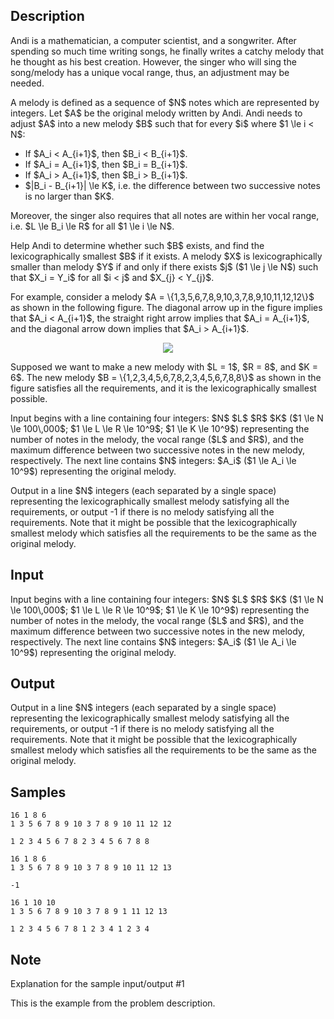 ## Description

<div><p>Andi is a mathematician, a computer scientist, and a songwriter. After spending so much time writing songs, he finally writes a catchy melody that he thought as his best creation. However, the singer who will sing the song/melody has a unique vocal range, thus, an adjustment may be needed.</p><p>A melody is defined as a sequence of $N$ notes which are represented by integers. Let $A$ be the original melody written by Andi. Andi needs to adjust $A$ into a new melody $B$ such that for every $i$ where $1 \le i &lt; N$: </p><ul> <li> If $A_i &lt; A_{i+1}$, then $B_i &lt; B_{i+1}$. </li><li> If $A_i = A_{i+1}$, then $B_i = B_{i+1}$. </li><li> If $A_i &gt; A_{i+1}$, then $B_i &gt; B_{i+1}$. </li><li> $|B_i - B_{i+1}| \le K$, i.e. the difference between two successive notes is no larger than $K$. </li></ul> Moreover, the singer also requires that all notes are within her vocal range, i.e. $L \le B_i \le R$ for all $1 \le i \le N$.<p>Help Andi to determine whether such $B$ exists, and find the lexicographically smallest $B$ if it exists. A melody $X$ is lexicographically smaller than melody $Y$ if and only if there exists $j$ ($1 \le j \le N$) such that $X_i = Y_i$ for all $i &lt; j$ and $X_{j} &lt; Y_{j}$.</p><p>For example, consider a melody $A = \{1,3,5,6,7,8,9,10,3,7,8,9,10,11,12,12\}$ as shown in the following figure. The diagonal arrow up in the figure implies that $A_i &lt; A_{i+1}$, the straight right arrow implies that $A_i = A_{i+1}$, and the diagonal arrow down implies that $A_i &gt; A_{i+1}$.</p><center> <img class="tex-graphics" src="./30638/file/6uKyaO19.png" style="max-width: 100.0%;max-height: 100.0%;"> </center><p>Supposed we want to make a new melody with $L = 1$, $R = 8$, and $K = 6$. The new melody $B = \{1,2,3,4,5,6,7,8,2,3,4,5,6,7,8,8\}$ as shown in the figure satisfies all the requirements, and it is the lexicographically smallest possible.</p></div><div class="input-specification"><p>Input begins with a line containing four integers: $N$ $L$ $R$ $K$ ($1 \le N \le 100\,000$; $1 \le L \le R \le 10^9$; $1 \le K \le 10^9$) representing the number of notes in the melody, the vocal range ($L$ and $R$), and the maximum difference between two successive notes in the new melody, respectively. The next line contains $N$ integers: $A_i$ ($1 \le A_i \le 10^9$) representing the original melody.</p></div><div class="output-specification"><p>Output in a line $N$ integers (each separated by a single space) representing the lexicographically smallest melody satisfying all the requirements, or output <span class="tex-font-style-tt">-1</span> if there is no melody satisfying all the requirements. Note that it might be possible that the lexicographically smallest melody which satisfies all the requirements to be the same as the original melody.</p></div>

## Input

<p>Input begins with a line containing four integers: $N$ $L$ $R$ $K$ ($1 \le N \le 100\,000$; $1 \le L \le R \le 10^9$; $1 \le K \le 10^9$) representing the number of notes in the melody, the vocal range ($L$ and $R$), and the maximum difference between two successive notes in the new melody, respectively. The next line contains $N$ integers: $A_i$ ($1 \le A_i \le 10^9$) representing the original melody.</p>

## Output

<p>Output in a line $N$ integers (each separated by a single space) representing the lexicographically smallest melody satisfying all the requirements, or output <span class="tex-font-style-tt">-1</span> if there is no melody satisfying all the requirements. Note that it might be possible that the lexicographically smallest melody which satisfies all the requirements to be the same as the original melody.</p>

## Samples

```input1
16 1 8 6
1 3 5 6 7 8 9 10 3 7 8 9 10 11 12 12
```

```output1
1 2 3 4 5 6 7 8 2 3 4 5 6 7 8 8
```






```input2
16 1 8 6
1 3 5 6 7 8 9 10 3 7 8 9 10 11 12 13
```

```output2
-1
```






```input3
16 1 10 10
1 3 5 6 7 8 9 10 3 7 8 9 1 11 12 13
```

```output3
1 2 3 4 5 6 7 8 1 2 3 4 1 2 3 4
```




## Note

<p><span class="tex-font-style-it">Explanation for the sample input/output #1</span></p><p>This is the example from the problem description.</p>
